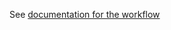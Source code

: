 See [documentation for the workflow](https://github.com/rhdhorchestrator/serverless-workflows/blob/main/deploy/docs/main/greeting/README.md)